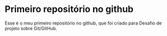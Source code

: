 # Primeiro repositório no github
Esse é o meu primeiro repositório no github, que foi criado para Desafio de projeto sobre Git/GitHub.
